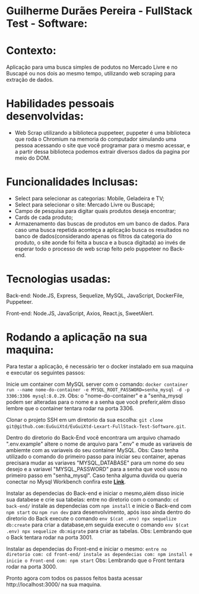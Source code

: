 # Guilherme Durães Pereira - FullStack Test - Software:

# Contexto:
Aplicação para uma busca simples de podutos no Mercado Livre e no Buscapé ou nos dois ao mesmo tempo, utilizando web scraping para  extração de dados.

# Habilidades pessoais desenvolvidas:
- Web Scrap utilizando a biblioteca puppeteer, puppeter é uma biblioteca que roda o Chromium na memoria do computador simulando uma pessoa acessando o site que você programar para o mesmo acessar, e a partir dessa biblioteca podemos extrair diversos dados da pagina por meio do DOM.

# Funcionalidades Inclusas:
- Select para selecionar as categorias: Mobile, Geladeira e TV;
- Select para selecionar o site: Mercado Livre ou Buscapé;
- Campo de pesquisa para digitar quais  produtos deseja encontrar;
- Cards de cada produto;
- Armazenamento das buscas de produtos em um banco de dados. Para caso uma busca repetida aconteça a aplicação busca os resultados no banco de dados(considerando apenas os filtros da categoria do produto, o site aonde foi feita a busca e a busca digitada) ao invés de esperar todo o processo de web scrap feito pelo puppeteer no Back-end.

# Tecnologias usadas:
Back-end:
Node.JS, Express, Sequelize, MySQL, JavaScript, DockerFile, Puppeteer.

Front-end:
Node.JS, JavaScript, Axios, React.js, SweetAlert.

# Rodando a aplicação na sua maquina:

Para testar a aplicação, é necessário ter o docker instalado em sua maquina e executar os seguintes passos:

Inicie um container com MySQL server com o comando: `docker container run --name nome-do-container -e MYSQL_ROOT_PASSWORD=senha_mysql -d -p 3306:3306 mysql:8.0.29`.
Obs: o "nome-do-container" e a "senha_mysql podem ser alteradas para o nome e a senha que você preferir,além disso lembre que o container tentara rodar na porta 3306.

Clonar o projeto SSH em um diretorio da sua escolha: `git clone git@github.com:EuGuiXtd/EuGuiXtd-Lexart-FullStack-Test-Software.git`.

Dentro do diretorio do Back-End você encontrara um arquivo chamado ".env.example" altere o nome de arquivo para ".env" e mude as variaveis de ambiemte com as variaveis do seu container MySQL.
Obs: Caso tenha utilizado o comando do primeiro passo para iniciar seu container, apenas precisara mudar as variaves "MYSQL_DATABASE" para um nome do seu desejo e a variavel "MYSQL_PASSWORD" para a senha que você usou no primeiro passo em "senha_mysql". Caso tenha alguma duvida ou queria conectar no Mysql Workbench confira este [**Link**]([https://lex-art-test-front-end.onrender.com/](https://dev.to/nfo94/como-criar-um-container-com-mysql-server-com-docker-e-conecta-lo-no-workbench-linux-1blf)).

Instalar as dependecias do Back-end e iniciar o mesmo,além disso inicie sua databese e crie sua tabelas: entre no diretorio com o comando: `cd back-end/` instale as dependecias com `npm install` e inicie o Back-end com `npm start` ou `npm run dev` para desenvolvimento, após isso ainda dentro do diretorio do Back execute o comando `env $(cat .env) npx sequelize db:create` para criar a database,em seguida execute o comando `env $(cat .env) npx sequelize db:migrate` para criar as tabelas.
Obs: Lembrando que o Back tentara rodar na porta 3001.

Instalar as dependecias do Front-end e iniciar o mesmo: `entre no diretorio com: cd front-end/ instale as dependecias com: npm install e inicie o Front-end com: npm start`
Obs: Lembrando que o Front tentara rodar na porta 3000.

Pronto agora com todos os passos feitos basta acessar http://localhost:3000/ na sua maquina.
